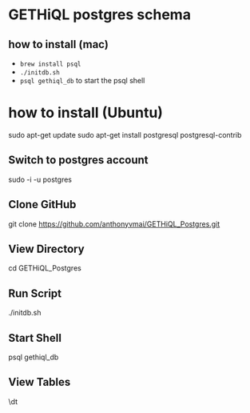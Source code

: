 # GETHiQL postgres schema

## how to install (mac)
* `brew install psql`
* `./initdb.sh`
* `psql gethiql_db` to start the psql shell

# how to install (Ubuntu)

sudo apt-get update
sudo apt-get install postgresql postgresql-contrib

## Switch to postgres account

sudo -i -u postgres

## Clone GitHub

git clone https://github.com/anthonyvmai/GETHiQL_Postgres.git

## View Directory

cd GETHiQL_Postgres

## Run Script

./initdb.sh

## Start Shell

psql gethiql_db

## View Tables

\dt
